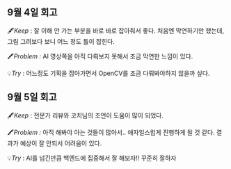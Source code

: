 ## 9월 4일 회고

🖋️*Keep* : 잘 이해 안 가는 부분을 바로 바로 잡아줘서 좋다. 처음엔 막연하기만 했는데, 그림 그려보다 보니 어느 정도 틀이 잡힌다.

🖍️*Problem :* AI 영상쪽을 아직 다뤄보지 못해서 조금 막연한 느낌이 있다.

💡*Try* :  어느정도 기획을 잡아가면서 OpenCV를 조금 다뤄봐야하지 않을까 싶다.

## 9월 5일 회고

🖋️*Keep* : 전문가 리뷰와 코치님의 조언이 도움이 많이 되었다. 

🖍️*Problem :* 아직 해봐야 아는 것들이 많아서.. 애자일스럽게 진행하게 될 것 같다. 결과가 예상이 잘 안되서 어려움이 있다.

💡*Try* :  AI를 넘긴만큼 백엔드에 집중해서 잘 해보자!! 꾸준히 잘하자

